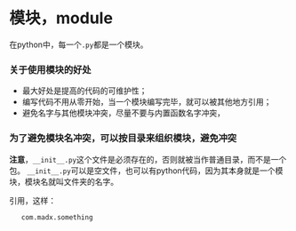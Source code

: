 # 模块，module

在python中，每一个`.py`都是一个模块。

### 关于使用模块的好处

+ 最大好处是提高的代码的可维护性；
+ 编写代码不用从零开始，当一个模块编写完毕，就可以被其他地方引用；
+ 避免名字与其他模块冲突，尽量不要与内置函数名字冲突，

### 为了避免模块名冲突，可以按目录来组织模块，避免冲突

**注意**，`__init__.py`这个文件是必须存在的，否则就被当作普通目录，而不是一个包。
`__init__.py`可以是空文件，也可以有python代码，因为其本身就是一个模块，模块名就叫文件夹的名字。

引用，这样：
```python
   com.madx.something
```